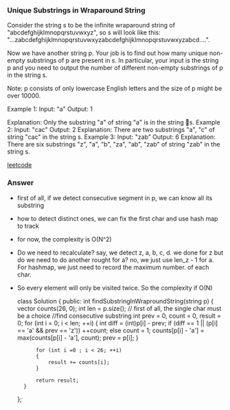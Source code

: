 ### Unique Substrings in Wraparound String
Consider the string s to be the infinite wraparound string of "abcdefghijklmnopqrstuvwxyz", so s will look like this: "...zabcdefghijklmnopqrstuvwxyzabcdefghijklmnopqrstuvwxyzabcd....".

Now we have another string p. Your job is to find out how many unique non-empty substrings of p are present in s. In particular, your input is the string p and you need to output the number of different non-empty substrings of p in the string s.

Note: p consists of only lowercase English letters and the size of p might be over 10000.

Example 1:
Input: "a"
Output: 1

Explanation: Only the substring "a" of string "a" is in the string s.
Example 2:
Input: "cac"
Output: 2
Explanation: There are two substrings "a", "c" of string "cac" in the string s.
Example 3:
Input: "zab"
Output: 6
Explanation: There are six substrings "z", "a", "b", "za", "ab", "zab" of string "zab" in the string s.

[leetcode](https://leetcode.com/problems/unique-substrings-in-wraparound-string/description/)

### Answer

* first of all, if we detect consecutive segment in p, we can know all its substring

* how to detect distinct ones, we can fix the first char and use hash map to track

* for now, the complexity is O(N^2)

* Do we need to recalculate? say, we detect z, a, b, c, d. we done for z but do we need to do another rought for a? no, we just use len_z - 1 for a. For hashmap, we just need to record the maximum number. of each char.

* So every element will only be visited twice. So the complexity if O(N)

	class Solution {
	public:
	    int findSubstringInWraproundString(string p) {
	        vector<int> counts(26, 0);
	        int len = p.size(); // first of all, the single char must be a choice
	        //find consecutive substring
	        int prev = 0, count = 0, result = 0;
	        for (int i = 0; i < len; ++i)
	        {
	            int diff = (int)p[i] - prev;
	            if (diff == 1 || (p[i] == 'a' && prev == 'z')) ++count;
	            else count = 1;
	            counts[p[i] - 'a'] = max(counts[p[i] - 'a'], count);
	            prev = p[i];
	        }  
	        
	        for (int i =0 ; i < 26; ++i)
	        {
	            result += counts[i];
	        }
	        
	        return result;
	    }
	};
